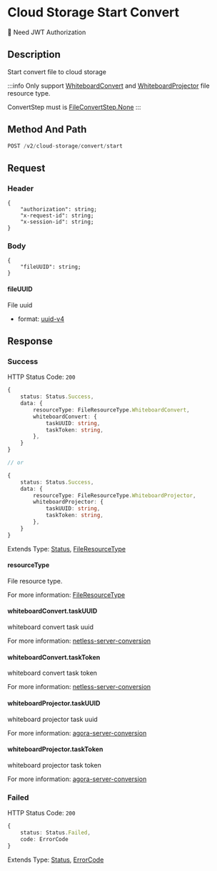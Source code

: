 # Cloud Storage Start Convert

:key: Need JWT Authorization

## Description

Start convert file to cloud storage

:::info
Only support [WhiteboardConvert](/types/file-resource-type#WhiteboardConvert) and [WhiteboardProjector](/types/file-resource-type#WhiteboardProjector) file resource type.

ConvertStep must is [FileConvertStep.None](/types/file-convert-step)
:::

## Method And Path

```js
POST /v2/cloud-storage/convert/start
```

## Request

### Header

```ts{2-4}
{
    "authorization": string;
    "x-request-id": string;
    "x-session-id": string;
}
```

### Body

```ts{2}
{
    "fileUUID": string;
}
```

#### fileUUID

File uuid

* format: [uuid-v4](/misc/ajv-formats/uuid-v4)

## Response

### Success

HTTP Status Code: `200`

```ts
{
    status: Status.Success,
    data: {
        resourceType: FileResourceType.WhiteboardConvert,
        whiteboardConvert: {
            taskUUID: string,
            taskToken: string,
        },
    }
}

// or

{
    status: Status.Success,
    data: {
        resourceType: FileResourceType.WhiteboardProjector,
        whiteboardProjector: {
            taskUUID: string,
            taskToken: string,
        },
    }
}
```

Extends Type: [Status](/types/status), [FileResourceType](/types/file-resource-type)

#### resourceType

File resource type.

For more information: [FileResourceType](/types/file-resource-type)

#### whiteboardConvert.taskUUID

whiteboard convert task uuid

For more information: [netless-server-conversion](https://developer.netless.link/server-en/home/server-conversion#get-query-task-conversion-progress)

#### whiteboardConvert.taskToken

whiteboard convert task token

For more information: [netless-server-conversion](https://developer.netless.link/server-en/home/server-conversion#get-query-task-conversion-progress)

#### whiteboardProjector.taskUUID

whiteboard projector task uuid

For more information: [agora-server-conversion](https://docs.agora.io/en/whiteboard/whiteboard_file_conversion?platform=RESTful#query-to-be-converted-tasks)

#### whiteboardProjector.taskToken

whiteboard projector task token

For more information: [agora-server-conversion](https://docs.agora.io/en/whiteboard/whiteboard_file_conversion?platform=RESTful#query-to-be-converted-tasks)

### Failed

HTTP Status Code: `200`

```ts
{
    status: Status.Failed,
    code: ErrorCode
}
```

Extends Type: [Status](/types/status), [ErrorCode](/types/error-code)
